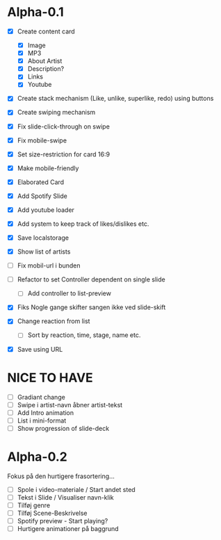 # Alpha-0.1

- [x] Create content card
  - [x] Image
  - [x] MP3
  - [x] About Artist
  - [x] Description?
  - [x] Links
  - [x] Youtube
- [x] Create stack mechanism (Like, unlike, superlike, redo) using buttons
- [x] Create swiping mechanism
- [x] Fix slide-click-through on swipe
- [x] Fix mobile-swipe
- [x] Set size-restriction for card 16:9
- [x] Make mobile-friendly
- [x] Elaborated Card
- [x] Add Spotify Slide
- [x] Add youtube loader
- [x] Add system to keep track of likes/dislikes etc.
- [x] Save localstorage
- [x] Show list of artists
- [ ] Fix mobil-url i bunden
- [ ] Refactor to set Controller dependent on single slide

  - [ ] Add controller to list-preview

- [x] Fiks Nogle gange skifter sangen ikke ved slide-skift
- [x] Change reaction from list
  - [ ] Sort by reaction, time, stage, name etc.
- [x] Save using URL

# NICE TO HAVE

- [ ] Gradiant change
- [ ] Swipe i artist-navn åbner artist-tekst
- [ ] Add Intro animation
- [ ] List i mini-format
- [ ] Show progression of slide-deck

# Alpha-0.2

Fokus på den hurtigere frasortering...

- [ ] Spole i video-materiale / Start andet sted
- [ ] Tekst i Slide / Visualiser navn-klik
- [ ] Tilføj genre
- [ ] Tilføj Scene-Beskrivelse
- [ ] Spotify preview - Start playing?
- [ ] Hurtigere animationer på baggrund
